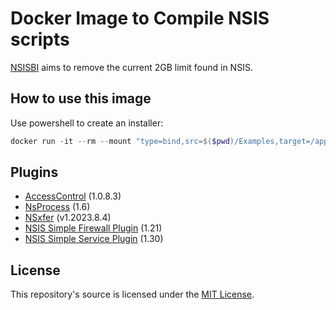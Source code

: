 # Docker Image to Compile NSIS scripts

[NSISBI][1] aims to remove the current 2GB limit found in NSIS.

## How to use this image

Use powershell to create an installer:

```powershell
docker run -it --rm --mount "type=bind,src=$($pwd)/Examples,target=/app" kaimingguo/nsisbi example2.nsi
```

## Plugins

- [AccessControl][2] (1.0.8.3)
- [NsProcess][5] (1.6)
- [NSxfer][6] (v1.2023.8.4)
- [NSIS Simple Firewall Plugin][7] (1.21)
- [NSIS Simple Service Plugin][8] (1.30)

## License

This repository's source is licensed under the [MIT License](./LICENSE).

[1]: https://sourceforge.net/projects/nsisbi
[2]: https://nsis.sourceforge.io/AccessControl_plug-in
[5]: https://nsis.sourceforge.io/NsProcess_plugin
[6]: https://github.com/negrutiu/nsis-nsxfer
[7]: https://nsis.sourceforge.io/NSIS_Simple_Firewall_Plugin
[8]: https://nsis.sourceforge.io/NSIS_Simple_Service_Plugin
